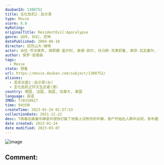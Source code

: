 ```yaml
---
doubanId: 1308752
title: 生化危机2：启示录
type: Movie
score: 8.0
myRating: 
originalTitle: ResidentEvil:Apocalypse
genre: 动作, 科幻, 恐怖
datePublished: 2004-09-10
director: 亚历山大·维特
actor: 米拉·乔沃维奇, 西耶娜·盖尔利, 奥德·菲尔, 托马斯·克莱舒曼, 索菲·瓦瓦塞尔, 何家蓓, 比利·帕罗特, undefined, 迈克·艾普斯, 马修·, 埃里克·马比斯, 伊恩·格雷, 泰德·路德齐克, 阿隆·艾布拉姆斯, 扎克·沃德, undefined, 雷萨克·艾多堤, 蒂姆·伯德, undefined, undefined, undefined, undefined, undefined, undefined, undefined, 安贝儿·马绍尔, undefined, 斯蒂芬·, undefined, 杰瑞德·哈里斯, undefined, 梅根·法伦布克
author: 保罗·安德森
tags:
  - Movie
state: 想看
url: https://movie.douban.com/subject/1308752/
aliases:
  - 恶灵古堡2：启示录(台)
  - 生化危机之歼灭生还者(港)
country: 德国, 法国, 英国, 加拿大, 美国
language: 英语
IMDb: tt0318627
time: 94分钟
createTime: 2023-01-24 01:57:53
collectionDate: 2021-12-22
desc: T病毒在蜂巢中肆虐并很快打破了地面上浣熊市的平静，丧尸开始在人群中出现，安布雷拉公司将整个城市封锁，计划使用核武器摧毁城市以掩盖病毒外泄的事实。被安布雷拉注射T病毒使身体能力远超常人的爱丽丝（米拉·乔...
date created: 2023-01-24
date modified: 2023-03-07
---
```


![image](p1212493067.jpg)

Comment:
---
